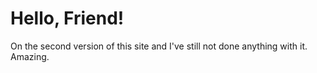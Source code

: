 # Hello, Friend!

On the second version of this site and I've still not done anything with it. Amazing.

